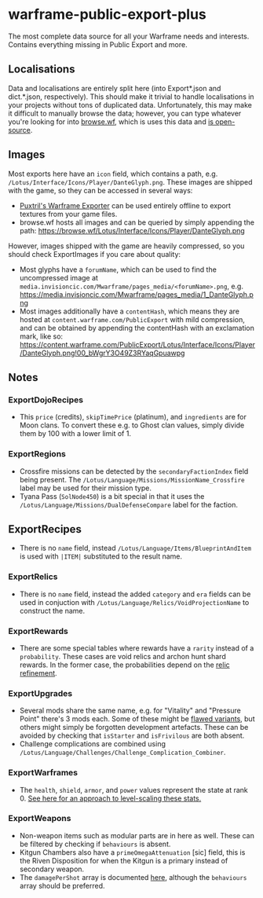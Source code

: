 # warframe-public-export-plus

The most complete data source for all your Warframe needs and interests. Contains everything missing in Public Export and more.

## Localisations

Data and localisations are entirely split here (into Export\*.json and dict.\*.json, respectively). This should make it trivial to handle localisations in your projects without tons of duplicated data. Unfortunately, this may make it difficult to manually browse the data; however, you can type whatever you're looking for into [browse.wf](https://browse.wf/), which is uses this data and [is open-source](https://github.com/calamity-inc/browse.wf).

## Images

Most exports here have an `icon` field, which contains a path, e.g. `/Lotus/Interface/Icons/Player/DanteGlyph.png`. These images are shipped with the game, so they can be accessed in several ways:
- [Puxtril's Warframe Exporter](https://github.com/Puxtril/Warframe-Exporter) can be used entirely offline to export textures from your game files.
- browse.wf hosts all images and can be queried by simply appending the path: <https://browse.wf/Lotus/Interface/Icons/Player/DanteGlyph.png>

However, images shipped with the game are heavily compressed, so you should check ExportImages if you care about quality:
- Most glyphs have a `forumName`, which can be used to find the uncompressed image at `media.invisioncic.com/Mwarframe/pages_media/<forumName>.png`, e.g. <https://media.invisioncic.com/Mwarframe/pages_media/1_DanteGlyph.png>
- Most images additionally have a `contentHash`, which means they are hosted at `content.warframe.com/PublicExport` with mild compression, and can be obtained by appending the contentHash with an exclamation mark, like so: <https://content.warframe.com/PublicExport/Lotus/Interface/Icons/Player/DanteGlyph.png!00_bWgrY3O49Z3RYaqGpuawpg>

## Notes

### ExportDojoRecipes
- This `price` (credits), `skipTimePrice` (platinum), and `ingredients` are for Moon clans. To convert these e.g. to Ghost clan values, simply divide them by 100 with a lower limit of 1.

### ExportRegions
- Crossfire missions can be detected by the `secondaryFactionIndex` field being present. The `/Lotus/Language/Missions/MissionName_Crossfire` label may be used for their mission type.
- Tyana Pass (`SolNode450`) is a bit special in that it uses the `/Lotus/Language/Missions/DualDefenseCompare` label for the faction.

## ExportRecipes
- There is no `name` field, instead `/Lotus/Language/Items/BlueprintAndItem` is used with `|ITEM|` substituted to the result name.

### ExportRelics
- There is no `name` field, instead the added `category` and `era` fields can be used in conjuction with `/Lotus/Language/Relics/VoidProjectionName` to construct the name.

### ExportRewards
- There are some special tables where rewards have a `rarity` instead of a `probability`. These cases are void relics and archon hunt shard rewards. In the former case, the probabilities depend on the [relic refinement](supplementals/relic-chances.pluto).

### ExportUpgrades
- Several mods share the same name, e.g. for "Vitality" and "Pressure Point" there's 3 mods each. Some of these might be [flawed variants](https://warframe.fandom.com/wiki/Flawed_Mods), but others might simply be forgotten development artefacts. These can be avoided by checking that `isStarter` and `isFrivilous` are both absent.
- Challenge complications are combined using `/Lotus/Language/Challenges/Challenge_Complication_Combiner`.

### ExportWarframes
- The `health`, `shield`, `armor`, and `power` values represent the state at rank 0. [See here for an approach to level-scaling these stats.](https://github.com/Sainan/warframe-build-evaluator/blob/d05257f704e688ec387c697c6768b951cf3d5389/evaluator.pluto#L438-L500)

### ExportWeapons
- Non-weapon items such as modular parts are in here as well. These can be filtered by checking if `behaviours` is absent.
- Kitgun Chambers also have a `primeOmegaAttenuation` \[sic\] field, this is the Riven Disposition for when the Kitgun is a primary instead of secondary weapon.
- The `damagePerShot` array is documented [here](https://warframe.fandom.com/wiki/Public_Export#Guns), although the `behaviours` array should be preferred.
